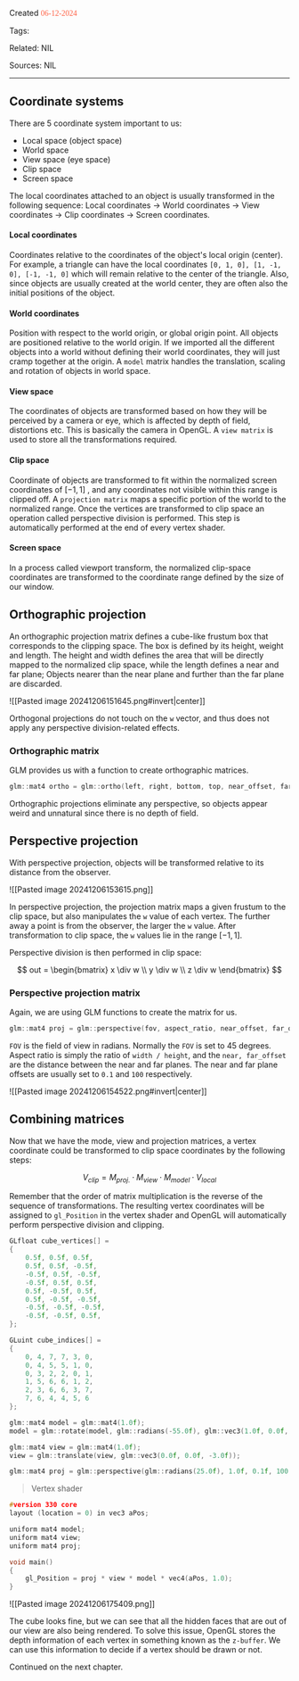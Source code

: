 
Created <font style="color:tomato; font-family:Consolas;">06-12-2024</font>

Tags: 

Related: NIL

Sources: NIL

****

## Coordinate systems

There are 5 coordinate system important to us:

- Local space (object space)
- World space
- View space (eye space)
- Clip space
- Screen space

The local coordinates attached to an object is usually transformed in the following sequence: Local coordinates -> World coordinates -> View coordinates -> Clip coordinates -> Screen coordinates.

#### Local coordinates
Coordinates relative to the coordinates of the object's local origin (center). For example, a triangle can have the local coordinates `[0, 1, 0], [1, -1, 0], [-1, -1, 0]` which will remain relative to the center of the triangle. Also, since objects are usually created at the world center, they are often also the initial positions of the object.

#### World coordinates
Position with respect to the world origin, or global origin point. All objects are positioned relative to the world origin. If we imported all the different objects into a world without defining their world coordinates, they will just cramp together at the origin. A `model` matrix handles the translation, scaling and rotation of objects in world space.

#### View space
The coordinates of objects are transformed based on how they will be perceived by a camera or eye, which is affected by depth of field, distortions etc. This is basically the camera in OpenGL. A `view matrix` is used to store all the transformations required.

#### Clip space
Coordinate of objects are transformed to fit within the normalized screen coordinates of $[-1, 1]$ , and any coordinates not visible within this range is clipped off. A `projection matrix` maps a specific portion of the world to the normalized range. Once the vertices are transformed to clip space an operation called perspective division is performed. This step is automatically performed at the end of every vertex shader.

#### Screen space
In a process called viewport transform, the normalized clip-space coordinates are transformed to the coordinate range defined by the size of our window.


## Orthographic projection

An orthographic projection matrix defines a cube-like frustum box that corresponds to the clipping space. The box is defined by its height, weight and length. The height and width defines the area that will be directly mapped to the normalized clip space, while the length defines a near and far plane; Objects nearer than the near plane and further than the far plane are discarded. 

![[Pasted image 20241206151645.png#invert|center]]

Orthogonal projections do not touch on the `w` vector, and thus does not apply any perspective division-related effects.

### Orthographic matrix

GLM provides us with a function to create orthographic matrices.

````cpp
glm::mat4 ortho = glm::ortho(left, right, bottom, top, near_offset, far_offset);
````

Orthographic projections eliminate any perspective, so objects appear weird and unnatural since there is no depth of field.


## Perspective projection

With perspective projection, objects will be transformed relative to its distance from the observer.

![[Pasted image 20241206153615.png]]

In perspective projection, the projection matrix maps a given frustum to the clip space, but also manipulates the `w` value of each vertex. The further away a point is from the observer, the larger the `w` value. After transformation to clip space, the `w` values lie in the range $[-1, 1]$. 

Perspective division is then performed in clip space:

$$
out = \begin{bmatrix}
x \div w \\
y \div w \\
z \div w
\end{bmatrix}
$$
### Perspective projection matrix

Again, we are using GLM functions to create the matrix for us.

````cpp
glm::mat4 proj = glm::perspective(fov, aspect_ratio, near_offset, far_offset);
````

`FOV` is the field of view in radians. Normally the `FOV` is set to 45 degrees. Aspect ratio is simply the ratio of `width / height`, and the `near, far_offset` are the distance between the near and far planes. The near and far plane offsets are usually set to `0.1` and `100` respectively. 


![[Pasted image 20241206154522.png#invert|center]]


## Combining matrices

Now that we have the mode, view and projection matrices, a vertex coordinate could be transformed to clip space coordinates by the following steps:

$$
V_{clip} = M_{proj.} \cdot M_{view} \cdot M_{model} \cdot V_{local}
$$

Remember that the order of matrix multiplication is the reverse of the sequence of transformations. The resulting vertex coordinates will be assigned to `gl_Position` in the vertex shader and OpenGL will automatically perform perspective division and clipping.

````cpp
GLfloat cube_vertices[] =
{
	0.5f, 0.5f, 0.5f,
	0.5f, 0.5f, -0.5f,
	-0.5f, 0.5f, -0.5f,
	-0.5f, 0.5f, 0.5f,
	0.5f, -0.5f, 0.5f,
	0.5f, -0.5f, -0.5f,
	-0.5f, -0.5f, -0.5f,
	-0.5f, -0.5f, 0.5f,
};

GLuint cube_indices[] =
{
	0, 4, 7, 7, 3, 0,
	0, 4, 5, 5, 1, 0,
	0, 3, 2, 2, 0, 1,
	1, 5, 6, 6, 1, 2,
	2, 3, 6, 6, 3, 7,
	7, 6, 4, 4, 5, 6
};

glm::mat4 model = glm::mat4(1.0f);
model = glm::rotate(model, glm::radians(-55.0f), glm::vec3(1.0f, 0.0f, 0.0f));

glm::mat4 view = glm::mat4(1.0f);
view = glm::translate(view, glm::vec3(0.0f, 0.0f, -3.0f));

glm::mat4 proj = glm::perspective(glm::radians(25.0f), 1.0f, 0.1f, 100.0f);
````

> Vertex shader
````cpp
#version 330 core
layout (location = 0) in vec3 aPos;

uniform mat4 model;
uniform mat4 view;
uniform mat4 proj;

void main()
{
    gl_Position = proj * view * model * vec4(aPos, 1.0);
}
````

![[Pasted image 20241206175409.png]]

The cube looks fine, but we can see that all the hidden faces that are out of our view are also being rendered. To solve this issue, OpenGL stores the depth information of each vertex in something known as the `z-buffer`. We can use this information to decide if a vertex should be drawn or not.

Continued on the next chapter.